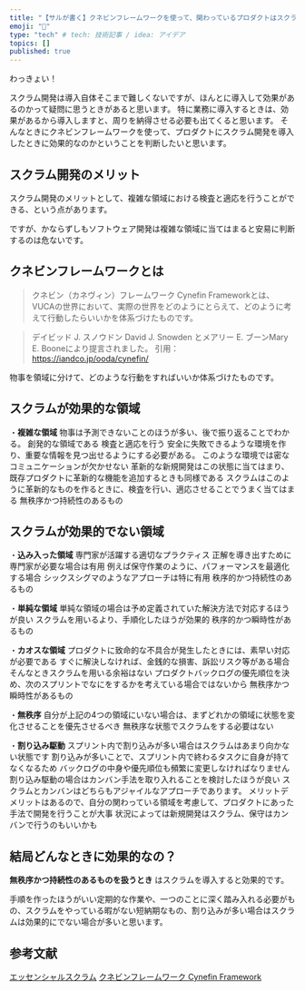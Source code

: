 ```yaml
---
title: "【サルが書く】クネビンフレームワークを使って、関わっているプロダクトはスクラム開発が有用なのか判断する"
emoji: "🐒"
type: "tech" # tech: 技術記事 / idea: アイデア
topics: []
published: true
---
```

わっきょい！

スクラム開発は導入自体そこまで難しくないですが、ほんとに導入して効果があるのかって疑問に思うときがあると思います。
特に業務に導入するときは、効果があるから導入しますと、周りを納得させる必要も出てくると思います。
そんなときにクネビンフレームワークを使って、プロダクトにスクラム開発を導入したときに効果的なのかということを判断したいと思います。

## スクラム開発のメリット
スクラム開発のメリットとして、複雑な領域における検査と適応を行うことができる、という点があります。

ですが、かならずしもソフトウェア開発は複雑な領域に当てはまると安易に判断するのは危ないです。

## クネビンフレームワークとは

>クネビン（カネヴィン）フレームワーク Cynefin Frameworkとは、VUCAの世界において、実際の世界をどのようにとらえて、どのように考えて行動したらいいかを体系づけたものです。

>デイビッド J. スノウドン David J. Snowden とメアリー E. ブーンMary E. Booneにより提言されました。
>引用： https://iandco.jp/ooda/cynefin/

物事を領域に分けて、どのような行動をすればいいか体系づけたものです。

## スクラムが効果的な領域

・**複雑な領域**
物事は予測できないことのほうが多い、後で振り返ることでわかる。
創発的な領域である
検査と適応を行う
安全に失敗できるような環境を作り、重要な情報を見つ出せるようにする必要がある。
このような環境では密なコミュニケーションが欠かせない
革新的な新規開発はこの状態に当てはまり、既存プロダクトに革新的な機能を追加するときも同様である
スクラムはこのように革新的なものを作るときに、検査を行い、適応させることでうまく当てはまる
無秩序かつ持続性のあるもの

## スクラムが効果的でない領域

・**込み入った領域**
専門家が活躍する適切なプラクティス
正解を導き出すために専門家が必要な場合は有用
例えば保守作業のように、パフォーマンスを最適化する場合
シックスシグマのようなアプローチは特に有用
秩序的かつ持続性のあるもの

・**単純な領域**
単純な領域の場合は予め定義されていた解決方法で対応するほうが良い
スクラムを用いるより、手順化したほうが効果的
秩序的かつ瞬時性があるもの

・**カオスな領域**
プロダクトに致命的な不具合が発生したときには、素早い対応が必要である
すぐに解決しなければ、金銭的な損害、訴訟リスク等がある場合
そんなときスクラムを用いる余裕はない
プロダクトバックログの優先順位を決め、次のスプリントでなにをするかを考えている場合ではないから
無秩序かつ瞬時性があるもの

・**無秩序**
自分が上記の4つの領域にいない場合は、まずどれかの領域に状態を変化させることを優先させるべき
無秩序な状態でスクラムをする必要はない

・**割り込み駆動**
スプリント内で割り込みが多い場合はスクラムはあまり向かない状態です
割り込みが多いことで、スプリント内で終わるタスクに自身が持てなくなるため
バックログの中身や優先順位も頻繁に変更しなければなりません
割り込み駆動の場合はカンバン手法を取り入れることを検討したほうが良い
スクラムとカンバンはどちらもアジャイルなアプローチであります。
メリットデメリットはあるので、自分の関わっている領域を考慮して、プロダクトにあった手法で開発を行うことが大事
状況によっては新規開発はスクラム、保守はカンバンで行うのもいいかも

## 結局どんなときに効果的なの？
**無秩序かつ持続性のあるものを扱うとき**
はスクラムを導入すると効果的です。

手順を作ったほうがいい定期的な作業や、一つのことに深く踏み入れる必要がもの、スクラムをやっている暇がない短納期なもの、割り込みが多い場合はスクラムは効果的にでない場合が多いと思います。

## 参考文献
[エッセンシャルスクラム](https://amzn.to/3dA3Zkl)
[クネビンフレームワーク Cynefin Framework](https://iandco.jp/ooda/cynefin/)


